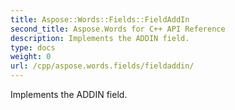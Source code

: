 ```yaml
---
title: Aspose::Words::Fields::FieldAddIn
second_title: Aspose.Words for C++ API Reference
description: Implements the ADDIN field. 
type: docs
weight: 0
url: /cpp/aspose.words.fields/fieldaddin/
---
```


Implements the ADDIN field. 

